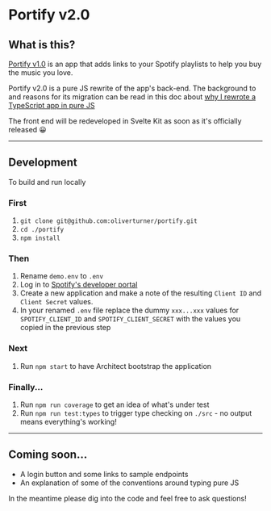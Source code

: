 # Portify v2.0

## What is this?
[Portify v1.0](https://www.portify.rocks) is an app that adds links to your Spotify playlists to help you buy the music you love. 

Portify v2.0 is a pure JS rewrite of the app's back-end. The background to and reasons for its migration can be read in this doc about [why I rewrote a TypeScript app in pure JS](docs/background.md)

The front end will be redeveloped in Svelte Kit as soon as it's officially released 😀

---

## Development

To build and run locally

### First
1. `git clone git@github.com:oliverturner/portify.git`
1. `cd ./portify`
1. `npm install`

### Then
1. Rename `demo.env` to `.env`
1. Log in to [Spotify's developer portal](https://developer.spotify.com/dashboard/login)
1. Create a new application and make a note of the resulting `Client ID` and `Client Secret` values.
1. In your renamed `.env` file replace the dummy `xxx...xxx` values for `SPOTIFY_CLIENT_ID` and `SPOTIFY_CLIENT_SECRET` with the values you copied in the previous step

### Next
1. Run `npm start` to have Architect bootstrap the application

### Finally...
1. Run `npm run coverage` to get an idea of what's under test
1. Run `npm run test:types` to trigger type checking on `./src` - no output means everything's working!

---

## Coming soon...
- A login button and some links to sample endpoints
- An explanation of some of the conventions around typing pure JS

In the meantime please dig into the code and feel free to ask questions!
